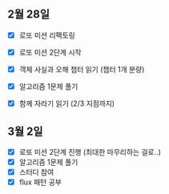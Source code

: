 ## 2월 28일

- [x] 로또 미션 리팩토링
- [x] 로또 미션 2단계 시작
- [x] 객체 사실과 오해 챕터 읽기 (챕터 1개 분량)
- [x] 알고리즘 1문제 풀기
- [x] 함께 자라기 읽기 (2/3 지점까지)


## 3월 2일

- [x] 로또 미션 2단계 진행 (최대한 마무리하는 걸로..)
- [x] 알고리즘 1문제 풀기
- [x] 스터디 참여
- [x] flux 패턴 공부